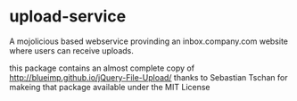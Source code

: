 upload-service
==============

A mojolicious based webservice provinding an
inbox.company.com website where users can receive uploads.

this package contains an almost complete 
copy of http://blueimp.github.io/jQuery-File-Upload/
thanks to Sebastian Tschan for makeing that package
available under the MIT License

